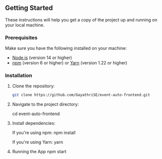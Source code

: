 ## Getting Started

These instructions will help you get a copy of the project up and running on your local machine.

### Prerequisites

Make sure you have the following installed on your machine:

- [Node.js](https://nodejs.org/) (version 14 or higher)
- [npm](https://www.npmjs.com/) (version 6 or higher) or [Yarn](https://yarnpkg.com/) (version 1.22 or higher)

### Installation

1. Clone the repository:

   ```bash
   git clone https://github.com/GayathriSE/event-auto-frontend.git

   ```

2. Navigate to the project directory:

   cd event-auto-frontend

3. Install dependencies:

   If you're using npm:
   npm install

   If you're using Yarn:
   yarn

4. Running the App
   npm start
